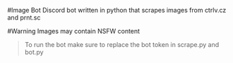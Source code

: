 #Image Bot
Discord bot written in python that scrapes images from ctrlv.cz and prnt.sc

#Warning
Images may contain NSFW content 
> To run the bot make sure to replace the bot token in scrape.py and bot.py
